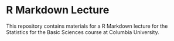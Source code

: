 # R Markdown Lecture

This repository contains materials for a R Markdown lecture for the Statistics for the Basic Sciences course at Columbia University.
